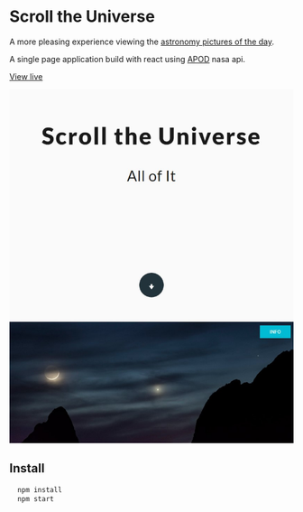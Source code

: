 # Scroll the Universe
A more pleasing experience viewing the [astronomy pictures of the day](https://apod.nasa.gov/apod/).

A single page application build with react using [APOD](https://api.nasa.gov/api.html#apod) nasa api.

[View live](https://cubbk.github.io/scroll-the-universe)

![demo image](./readme-screenshot.jpg)
## Install
```
  npm install
  npm start
```